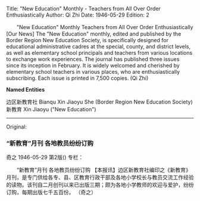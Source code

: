 Title: "New Education" Monthly - Teachers from All Over Order Enthusiastically
Author: Qi Zhi
Date: 1946-05-29
Edition: 2

　　"New Education" Monthly
    Teachers from All Over Order Enthusiastically
    [Our News] The "New Education" monthly, edited and published by the Border Region New Education Society, is specifically designed for educational administrative cadres at the special, county, and district levels, as well as elementary school principals and teachers from various locations to exchange work experiences. The journal has published three issues since its inception in February. It is widely welcomed and cherished by elementary school teachers in various places, who are enthusiastically subscribing. Each issue is printed in 7,500 copies.
    (Qi Zhi)



**Named Entities**

边区新教育社  Bianqu Xin Jiaoyu She (Border Region New Education Society)
新教育    Xin Jiaoyu ("New Education")



<hr /> 

Original: 


### “新教育”月刊  各地教员纷纷订购
奇之
1946-05-29
第2版()
专栏：

　　“新教育”月刊
    各地教员纷纷订购
    【本报讯】边区新教育社编印之《新教育》月刊，是专门供给各专、县、区教育行政干部及各地小学校长与教员交流工作经验的读物。该刊自二月创刊以来已出版三期；颇为各地小学教师的欢迎与爱护，纷纷订购，每期出版七千五百份。
    （奇之）

